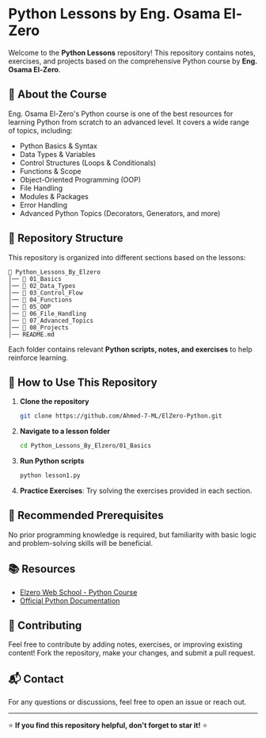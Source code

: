 # Python Lessons by Eng. Osama El-Zero

Welcome to the **Python Lessons** repository! This repository contains notes, exercises, and projects based on the comprehensive Python course by **Eng. Osama El-Zero**.

## 📌 About the Course
Eng. Osama El-Zero's Python course is one of the best resources for learning Python from scratch to an advanced level. It covers a wide range of topics, including:
- Python Basics & Syntax
- Data Types & Variables
- Control Structures (Loops & Conditionals)
- Functions & Scope
- Object-Oriented Programming (OOP)
- File Handling
- Modules & Packages
- Error Handling
- Advanced Python Topics (Decorators, Generators, and more)

## 📂 Repository Structure
This repository is organized into different sections based on the lessons:
```
📁 Python_Lessons_By_Elzero
│── 📁 01_Basics
│── 📁 02_Data_Types
│── 📁 03_Control_Flow
│── 📁 04_Functions
│── 📁 05_OOP
│── 📁 06_File_Handling
│── 📁 07_Advanced_Topics
│── 📁 08_Projects
│── README.md
```
Each folder contains relevant **Python scripts, notes, and exercises** to help reinforce learning.

## 🚀 How to Use This Repository
1. **Clone the repository**
   ```bash
   git clone https://github.com/Ahmed-7-ML/ElZero-Python.git
   ```
2. **Navigate to a lesson folder**
   ```bash
   cd Python_Lessons_By_Elzero/01_Basics
   ```
3. **Run Python scripts**
   ```bash
   python lesson1.py
   ```
4. **Practice Exercises**: Try solving the exercises provided in each section.

## 🌟 Recommended Prerequisites
No prior programming knowledge is required, but familiarity with basic logic and problem-solving skills will be beneficial.

## 📚 Resources
- [Elzero Web School - Python Course](https://elzero.org)
- [Official Python Documentation](https://docs.python.org/3/)

## 🤝 Contributing
Feel free to contribute by adding notes, exercises, or improving existing content! Fork the repository, make your changes, and submit a pull request.

## 📬 Contact
For any questions or discussions, feel free to open an issue or reach out.

---
⭐ **If you find this repository helpful, don't forget to star it!** ⭐

